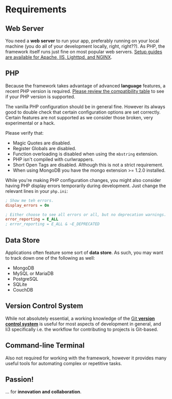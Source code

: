 # Requirements

## Web Server

You need a **web server** to run your app, preferably running on your local machine (you do
all of your development locally, right, right??). As PHP, the framework itself runs just
fine on most popular web servers. [Setup guides are available for Apache, IIS, Lighttpd, and
NGINX](./web-servers.md).
 
## PHP 

Because the framework takes advantage of advanced **language** features, a recent PHP version
is required. [Please review the compatibility table](http://li3.me/versions) to see if your
PHP version is supported.

The vanilla PHP configuration should be in general fine. However its always good to double
check that certain configuration options are set correctly. Certain features are not supported
as we consider those broken, very experimental or a hack.

Please verify that:

- Magic Quotes are disabled.
- Register Globals are disabled.
- Function overloading is disabled when using the `mbstring` extension.
- PHP isn't compiled with curlwrappers.
- Short Open Tags are disabled. Although this is not a strict requirement.
- When using MongoDB you have the mongo extension >= 1.2.0 installed.

While you're making PHP configuration changes, you might also consider having PHP display errors temporarily during development. Just change the relevant lines in your `php.ini`:

```ini
; Show me teh errors.
display_errors = On

; Either choose to see all errors or all, but no deprecation warnings.
error_reporting = E_ALL
; error_reporting = E_ALL & ~E_DEPRECATED
```

## Data Store

Applications often feature some sort of **data store**. As such, you may want to track down one
of the following as well:

 * MongoDB
 * MySQL or MariaDB
 * PostgreSQL
 * SQLite
 * CouchDB

## Version Control System

While not absolutely essential, a working knowledge of the [Git **version control
system**](http://git-scm.com/) is useful for most aspects of development in general, and li3
specifically i.e. the workflow for contributing to projects is Git-based.

## Command-line Terminal

Also not required for working with the framework, however it provides many useful tools
for automating complex or repetitive tasks.

## Passion!

... for **innovation and collaboration**.
